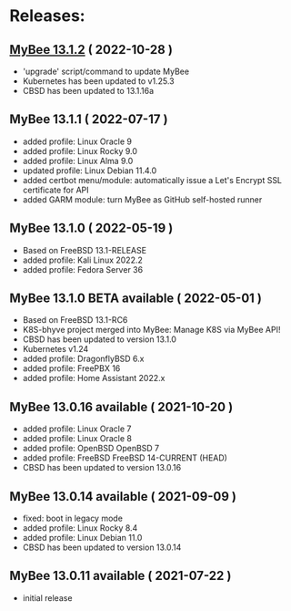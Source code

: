 # Releases:

## [MyBee 13.1.2](https://myb.convectix.com/download/) ( 2022-10-28 )
- 'upgrade' script/command to update MyBee
- Kubernetes has been updated to v1.25.3
- CBSD has been updated to 13.1.16a

## MyBee 13.1.1 ( 2022-07-17 )
- added profile: Linux Oracle 9
- added profile: Linux Rocky 9.0
- added profile: Linux Alma 9.0
- updated profile: Linux Debian 11.4.0
- added certbot menu/module: automatically issue a Let's Encrypt SSL certificate for API
- added GARM module: turn MyBee as GitHub self-hosted runner

## MyBee 13.1.0 ( 2022-05-19 )
- Based on FreeBSD 13.1-RELEASE
- added profile: Kali Linux 2022.2
- added profile: Fedora Server 36

## MyBee 13.1.0 BETA available ( 2022-05-01 )
- Based on FreeBSD 13.1-RC6
- K8S-bhyve project merged into MyBee: Manage K8S via MyBee API!
- CBSD has been updated to version 13.1.0
- Kubernetes v1.24
- added profile: DragonflyBSD 6.x
- added profile: FreePBX 16
- added profile: Home Assistant 2022.x

## MyBee 13.0.16 available ( 2021-10-20 )
- added profile: Linux Oracle 7
- added profile: Linux Oracle 8
- added profile: OpenBSD OpenBSD 7
- added profile: FreeBSD FreeBSD 14-CURRENT (HEAD)
- CBSD has been updated to version 13.0.16

## MyBee 13.0.14 available ( 2021-09-09 )
- fixed: boot in legacy mode
- added profile: Linux Rocky 8.4
- added profile: Linux Debian 11.0
- CBSD has been updated to version 13.0.14

## MyBee 13.0.11 available ( 2021-07-22 )
- initial release
